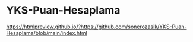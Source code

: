 # YKS-Puan-Hesaplama
https://htmlpreview.github.io/?https://github.com/sonerozasik/YKS-Puan-Hesaplama/blob/main/index.html
